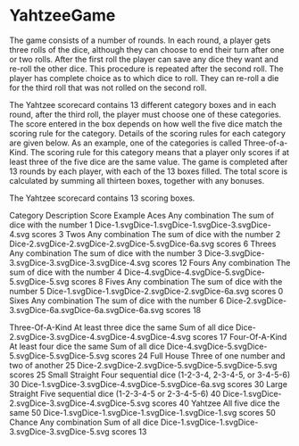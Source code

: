 # YahtzeeGame

The game consists of a number of rounds. 
In each round, a player gets three rolls of the dice, although they can choose to end their turn after one or two rolls.
After the first roll the player can save any dice they want and re-roll the other dice. This procedure is repeated after the second roll.
The player has complete choice as to which dice to roll. They can re-roll a die for the third roll that was not rolled on the second roll.

The Yahtzee scorecard contains 13 different category boxes and in each round, after the third roll, 
the player must choose one of these categories. The score entered in the box depends on how well the five dice match the scoring rule for the category.
Details of the scoring rules for each category are given below. As an example, one of the categories is called Three-of-a-Kind.
The scoring rule for this category means that a player only scores if at least three of the five dice are the same value. 
The game is completed after 13 rounds by each player, with each of the 13 boxes filled. The total score is calculated by summing all thirteen boxes,
together with any bonuses.

The Yahtzee scorecard contains 13 scoring boxes.

Category	Description	    Score	                          Example
Aces	   Any combination	The sum of dice with the number 1	Dice-1.svgDice-1.svgDice-1.svgDice-3.svgDice-4.svg scores 3
Twos	   Any combination	The sum of dice with the number 2	Dice-2.svgDice-2.svgDice-2.svgDice-5.svgDice-6a.svg scores 6
Threes   Any combination	The sum of dice with the number 3	Dice-3.svgDice-3.svgDice-3.svgDice-3.svgDice-4.svg scores 12
Fours	   Any combination	The sum of dice with the number 4	Dice-4.svgDice-4.svgDice-5.svgDice-5.svgDice-5.svg scores 8
Fives	   Any combination	The sum of dice with the number 5	Dice-1.svgDice-1.svgDice-2.svgDice-2.svgDice-6a.svg scores 0
Sixes	   Any combination	The sum of dice with the number 6	Dice-2.svgDice-3.svgDice-6a.svgDice-6a.svgDice-6a.svg scores 18

Three-Of-A-Kind	At least three dice the same	Sum of all dice	Dice-2.svgDice-3.svgDice-4.svgDice-4.svgDice-4.svg scores 17
Four-Of-A-Kind	At least four dice the same	Sum of all dice	Dice-4.svgDice-5.svgDice-5.svgDice-5.svgDice-5.svg scores 24
Full House	    Three of one number and two of another	25	Dice-2.svgDice-2.svgDice-5.svgDice-5.svgDice-5.svg scores 25
Small Straight	Four sequential dice
(1-2-3-4, 2-3-4-5, or 3-4-5-6)	30	Dice-1.svgDice-3.svgDice-4.svgDice-5.svgDice-6a.svg scores 30
Large Straight	Five sequential dice
(1-2-3-4-5 or 2-3-4-5-6)	40	Dice-1.svgDice-2.svgDice-3.svgDice-4.svgDice-5.svg scores 40
Yahtzee	All five dice the same	50	Dice-1.svgDice-1.svgDice-1.svgDice-1.svgDice-1.svg scores 50
Chance	Any combination	Sum of all dice	Dice-1.svgDice-1.svgDice-3.svgDice-3.svgDice-5.svg scores 13
